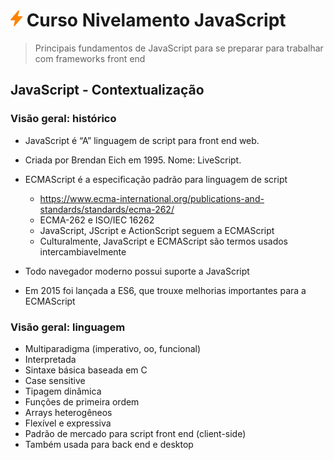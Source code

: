 # ![DevSuperior logo](https://raw.githubusercontent.com/devsuperior/bds-assets/main/ds/devsuperior-logo-small.png) Curso Nivelamento JavaScript

> Principais fundamentos de JavaScript para se preparar para trabalhar com frameworks front end

## JavaScript - Contextualização

### Visão geral: histórico

- JavaScript é “A” linguagem de script para front end web.

- Criada por Brendan Eich em 1995. Nome: LiveScript.

- ECMAScript é a especificação padrão para linguagem de script

  - https://www.ecma-international.org/publications-and-standards/standards/ecma-262/
  - ECMA-262 e ISO/IEC 16262
  - JavaScript, JScript e ActionScript seguem a ECMAScript
  - Culturalmente, JavaScript e ECMAScript são termos usados intercambiavelmente

- Todo navegador moderno possui suporte a JavaScript

- Em 2015 foi lançada a ES6, que trouxe melhorias importantes para a ECMAScript

### Visão geral: linguagem

- Multiparadigma (imperativo, oo, funcional)
- Interpretada
- Sintaxe básica baseada em C
- Case sensitive
- Tipagem dinâmica
- Funções de primeira ordem
- Arrays heterogêneos
- Flexível e expressiva
- Padrão de mercado para script front end (client-side)
- Também usada para back end e desktop
